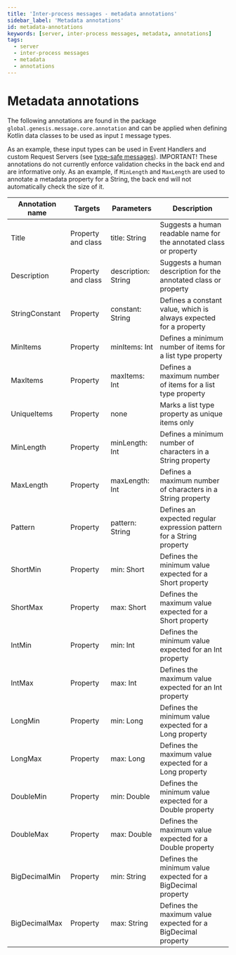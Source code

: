 ```yaml
---
title: 'Inter-process messages - metadata annotations'
sidebar_label: 'Metadata annotations'
id: metadata-annotations
keywords: [server, inter-process messages, metadata, annotations]
tags:
  - server
  - inter-process messages
  - metadata
  - annotations
---
```


# Metadata annotations

The following annotations are found in the package `global.genesis.message.core.annotation` and can be applied when defining Kotlin data classes to be used as input `I` message types. 

As an example, these input types can be used in Event Handlers and custom Request Servers (see [type-safe messages](../../../server/inter-process-messages/type-safe-messages/)). IMPORTANT! These annotations do not currently enforce validation checks in the back end and are informative only. As an example, if `MinLength` and `MaxLength` are used to annotate a metadata property for a String, the back end will not automatically check the size of it.

| Annotation name | Targets | Parameters | Description |
|----|----|----| --- |
| Title | Property and class | title: String | Suggests a human readable name for the annotated class or property
| Description | Property and class | description: String | Suggests a human description for the annotated class or property
| StringConstant | Property | constant: String | Defines a constant value, which is always expected for a property
| MinItems | Property | minItems: Int | Defines a minimum number of items for a list type property
| MaxItems | Property | maxItems: Int | Defines a maximum number of items for a list type property
| UniqueItems | Property | none | Marks a list type property as unique items only
| MinLength | Property | minLength: Int | Defines a minimum number of characters in a String property
| MaxLength | Property | maxLength: Int | Defines a maximum number of characters in a String property
| Pattern | Property | pattern: String | Defines an expected regular expression pattern for a String property
| ShortMin | Property | min: Short | Defines the minimum value expected for a Short property 
| ShortMax | Property | max: Short | Defines the maximum value expected for a Short property 
| IntMin | Property | min: Int | Defines the minimum value expected for an Int property 
| IntMax | Property | max: Int | Defines the maximum value expected for an Int property
| LongMin | Property | min: Long | Defines the minimum value expected for a Long property
| LongMax | Property | max: Long | Defines the maximum value expected for a Long property
| DoubleMin | Property | min: Double | Defines the minimum value expected for a Double property
| DoubleMax | Property | max: Double | Defines the maximum value expected for a Double property
| BigDecimalMin | Property | min: String | Defines the minimum value expected for a BigDecimal property
| BigDecimalMax | Property | max: String | Defines the maximum value expected for a BigDecimal property

